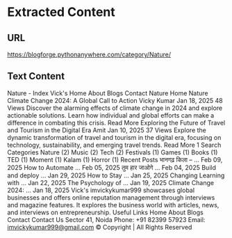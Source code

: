 # Extracted Content

## URL

https://blogforge.pythonanywhere.com/category/Nature/

## Text Content

Nature - Index
Vick's
Home
About
Blogs
Contact
Nature
Home
Nature
Climate Change 2024: A Global Call to Action
Vicky Kumar
Jan 18, 2025
48 Views
Discover the alarming effects of climate change in 2024 and explore actionable solutions. Learn how individual and global efforts can make a difference in combating this crisis.
Read More
Exploring the Future of Travel and Tourism in the Digital Era
Amit
Jan 10, 2025
37 Views
Explore the dynamic transformation of travel and tourism in the digital era, focusing on technology, sustainability, and emerging travel trends.
Read More
1
Search
Categories
Nature
(2)
Music
(2)
Tech
(2)
Festivals
(1)
Games
(1)
Books
(1)
TED
(1)
Moment
(1)
Kalam
(1)
Horror
(1)
Recent Posts
भानगढ़ किला – …
Feb 09, 2025
How to Automate …
Feb 05, 2025
तुम हार जाओगे …
Feb 04, 2025
Build and deploy …
Jan 29, 2025
How to Stay …
Jan 25, 2025
Changing Learning with …
Jan 22, 2025
The Psychology of …
Jan 19, 2025
Climate Change 2024: …
Jan 18, 2025
Vick's
imvickykumar999 showcases global businesses and offers online reputation management through interviews and magazine features. It explores the business world with articles, news, and interviews on entrepreneurship.
Useful Links
Home
About
Blogs
Contact
Contact Us
Sector 41, Noida
Phone:
+91 82399 57923
Email:
imvickykumar999@gmail.com
© Copyright
| All Rights Reserved
